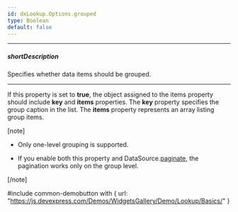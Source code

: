 ```yaml
---
id: dxLookup.Options.grouped
type: Boolean
default: false
---
```

---
##### shortDescription
Specifies whether data items should be grouped.

---
If this property is set to **true**, the object assigned to the items property should include **key** and **items** properties. The **key** property specifies the group caption in the list. The **items** property represents an array listing group items.

[note]

- Only one-level grouping is supported.

- If you enable both this property and DataSource.[paginate](/api-reference/30%20Data%20Layer/DataSource/1%20Configuration/paginate.md '/Documentation/ApiReference/Data_Layer/DataSource/Configuration/#paginate'), the pagination works only on the group level.

[/note]

#include common-demobutton with {
    url: "https://js.devexpress.com/Demos/WidgetsGallery/Demo/Lookup/Basics/"
}
